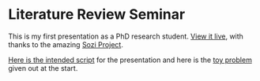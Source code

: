# Literature Review Seminar

This is my first presentation as a PhD research student.  [View it live](litreview/lrseminar.sozi.html), with thanks to the amazing [Sozi Project](https://sozi.baierouge.fr/).

[Here is the intended script](litreview/script.pdf) for the presentation and here is the [toy problem](litreview/treeproblemprintout.pdf) given out at the start.
